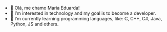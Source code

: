 - 👋 Olá, me chamo Maria Eduarda!
- 👀 I’m interested in technology and my goal is to become a developer.
- 🌱 I’m currently learning programming languages, like: C, C++, C#, Java, Python, JS and others.

<!---
MEduardaPSA/MEduardaPSA is a ✨ special ✨ repository because its `README.md` (this file) appears on your GitHub profile.
You can click the Preview link to take a look at your changes.
--->
